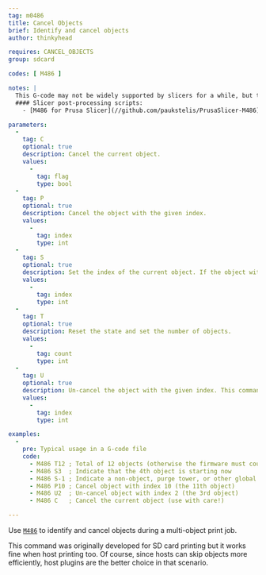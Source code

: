 ```yaml
---
tag: m0486
title: Cancel Objects
brief: Identify and cancel objects
author: thinkyhead

requires: CANCEL_OBJECTS
group: sdcard

codes: [ M486 ]

notes: |
  This G-code may not be widely supported by slicers for a while, but they do include helpful comments in the G-code output that includes the current object. So for now you can use a post-processing script to convert these comments into [`M486`](/docs/gcode/M486.html) commands.
  #### Slicer post-processing scripts:
    - [M486 for Prusa Slicer](//github.com/paukstelis/PrusaSlicer-M486) by [Paul Paukstelis](//github.com/paukstelis).

parameters:
  -
    tag: C
    optional: true
    description: Cancel the current object.
    values:
      -
        tag: flag
        type: bool
  -
    tag: P
    optional: true
    description: Cancel the object with the given index.
    values:
      -
        tag: index
        type: int
  -
    tag: S
    optional: true
    description: Set the index of the current object. If the object with the given index has been canceled, this will cause the firmware to skip to the next object. The value -1 is used to indicate something that isn't an object and shouldn't be skipped.
    values:
      -
        tag: index
        type: int
  -
    tag: T
    optional: true
    description: Reset the state and set the number of objects.
    values:
      -
        tag: count
        type: int
  -
    tag: U
    optional: true
    description: Un-cancel the object with the given index. This command will be ignored if the object has already been skipped.
    values:
      -
        tag: index
        type: int

examples:
  -
    pre: Typical usage in a G-code file
    code:
      - M486 T12 ; Total of 12 objects (otherwise the firmware must count)
      - M486 S3  ; Indicate that the 4th object is starting now
      - M486 S-1 ; Indicate a non-object, purge tower, or other global feature
      - M486 P10 ; Cancel object with index 10 (the 11th object)
      - M486 U2  ; Un-cancel object with index 2 (the 3rd object)
      - M486 C   ; Cancel the current object (use with care!)

---
```


Use [`M486`](/docs/gcode/M486.html) to identify and cancel objects during a multi-object print job.

This command was originally developed for SD card printing but it works fine when host printing too. Of course, since hosts can skip objects more efficiently, host plugins are the better choice in that scenario.
